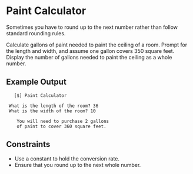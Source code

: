 # Paint Calculator

Sometimes you have to round up to the next number rather
than follow standard rounding rules.

Calculate gallons of paint needed to paint the ceiling of a
room. Prompt for the length and width, and assume one
gallon covers 350 square feet. Display the number of gallons
needed to paint the ceiling as a whole number.

## Example Output

````
   [$] Paint Calculator
 
 What is the length of the room? 36
 What is the width of the room? 10

    You will need to purchase 2 gallons
    of paint to cover 360 square feet.

````

## Constraints

- Use a constant to hold the conversion rate.
- Ensure that you round up to the next whole number.
